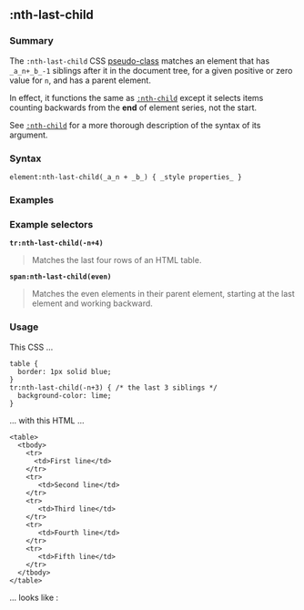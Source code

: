 ## :nth-last-child

### Summary

The `:nth-last-child` CSS [pseudo-class][0] matches an element that has `_a_n+_b_-1` siblings after it in the document tree, for a given positive or zero value for `n`, and has a parent element.

In effect, it functions the same as [`:nth-child`][1] except it selects items counting backwards from the **end** of element series, not the start.

See [`:nth-child`][1] for a more thorough description of the syntax of its argument.

### Syntax

    element:nth-last-child(_a_n + _b_) { _style properties_ }
    

### Examples

### Example selectors

**`tr:nth-last-child(-n+4)`**

> Matches the last four rows of an HTML table.

**`span:nth-last-child(even)`**

> Matches the even elements in their parent element, starting at the last element and working backward.

### Usage

This CSS ...

    table {
      border: 1px solid blue;
    }
    tr:nth-last-child(-n+3) { /* the last 3 siblings */
      background-color: lime;
    }
    

... with this HTML ...

    <table>
      <tbody>
        <tr>
          <td>First line</td>
        </tr>
        <tr>
           <td>Second line</td>
        </tr>
        <tr>
           <td>Third line</td>
        </tr>
        <tr>
           <td>Fourth line</td>
        </tr>
        <tr>
           <td>Fifth line</td>
        </tr>
      </tbody>
    </table>
    

... looks like :



[0]: https://developer.mozilla.org/en/CSS/Pseudo-classes "Pseudo-classes"
[1]: https://developer.mozilla.org/en/docs/Web/CSS/:nth-child "The :nth-child(an+b) CSS pseudo-class matches an element that has an+b-1 siblings before it in the document tree, for a given positive or zero value for n, and has a parent element."